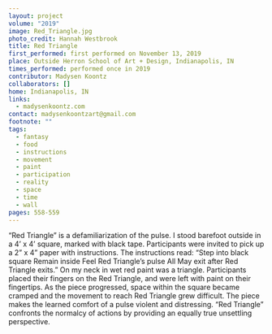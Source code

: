 ```yaml
---
layout: project
volume: "2019"
image: Red_Triangle.jpg
photo_credit: Hannah Westbrook
title: Red Triangle
first_performed: first performed on November 13, 2019
place: Outside Herron School of Art + Design, Indianapolis, IN
times_performed: performed once in 2019
contributor: Madysen Koontz
collaborators: []
home: Indianapolis, IN
links:
  - madysenkoontz.com
contact: madysenkoontzart@gmail.com
footnote: ""
tags:
  - fantasy
  - food
  - instructions
  - movement
  - paint
  - participation
  - reality
  - space
  - time
  - wall
pages: 558-559
---
```


“Red Triangle” is a defamiliarization of the pulse. I stood barefoot outside in a 4’ x 4’ square, marked with black tape. Participants were invited to pick up a 2” x 4” paper with instructions. The instructions read: “Step into black square Remain inside Feel Red Triangle’s pulse All May exit after Red Triangle exits.” On my neck in wet red paint was a triangle. Participants placed their fingers on the Red Triangle, and were left with paint on their fingertips. As the piece progressed, space within the square became cramped and the movement to reach Red Triangle grew difficult. The piece makes the learned comfort of a pulse violent and distressing. “Red Triangle” confronts the normalcy of actions by providing an equally true unsettling perspective.
